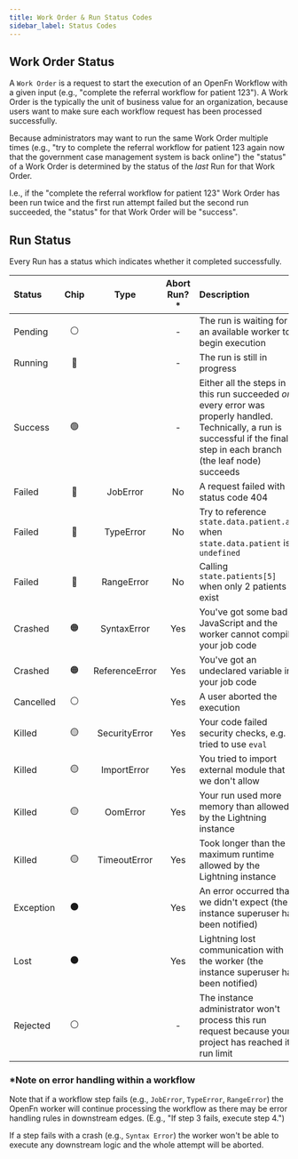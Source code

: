 ```yaml
---
title: Work Order & Run Status Codes
sidebar_label: Status Codes
---
```


## Work Order Status

A `Work Order` is a request to start the execution of an OpenFn Workflow with a
given input (e.g., "complete the referral workflow for patient 123"). A Work
Order is the typically the unit of business value for an organization, because
users want to make sure each workflow request has been processed successfully.

Because administrators may want to run the same Work Order multiple times (e.g.,
"try to complete the referral workflow for patient 123 again now that the
government case management system is back online") the "status" of a Work Order
is determined by the status of the _last_ Run for that Work Order.

I.e., if the "complete the referral workflow for patient 123" Work Order has
been run twice and the first run attempt failed but the second run succeeded,
the "status" for that Work Order will be "success".

## Run Status

Every Run has a status which indicates whether it completed successfully.

| Status    | Chip |      Type      | Abort Run?\* | Description                                                                                                                                                                  |
| :-------- | :--: | :------------: | :----------: | :--------------------------------------------------------------------------------------------------------------------------------------------------------------------------- |
| Pending   |  ⚪  |                |      -       | The run is waiting for an available worker to begin execution                                                                                                                |
| Running   |  🔵  |                |      -       | The run is still in progress                                                                                                                                                 |
| Success   |  🟢  |                |      -       | Either all the steps in this run succeeded _or_ every error was properly handled. Technically, a run is successful if the final step in each branch (the leaf node) succeeds |
| Failed    |  🔴  |    JobError    |      No      | A request failed with status code 404                                                                                                                                        |
| Failed    |  🔴  |   TypeError    |      No      | Try to reference `state.data.patient.age` when `state.data.patient` is `undefined`                                                                                           |
| Failed    |  🔴  |   RangeError   |      No      | Calling `state.patients[5]` when only 2 patients exist                                                                                                                       |
| Crashed   |  🟠  |  SyntaxError   |     Yes      | You've got some bad JavaScript and the worker cannot compile your job code                                                                                                   |
| Crashed   |  🟠  | ReferenceError |     Yes      | You've got an undeclared variable in your job code                                                                                                                           |
| Cancelled |  ⚪  |                |     Yes      | A user aborted the execution                                                                                                                                                 |
| Killed    |  🟡  | SecurityError  |     Yes      | Your code failed security checks, e.g. tried to use `eval`                                                                                                                   |
| Killed    |  🟡  |  ImportError   |     Yes      | You tried to import external module that we don't allow                                                                                                                      |
| Killed    |  🟡  |    OomError    |     Yes      | Your run used more memory than allowed by the Lightning instance                                                                                                             |
| Killed    |  🟡  |  TimeoutError  |     Yes      | Took longer than the maximum runtime allowed by the Lightning instance                                                                                                       |
| Exception |  ⚫  |                |     Yes      | An error occurred that we didn't expect (the instance superuser has been notified)                                                                                           |
| Lost      |  ⚫  |                |     Yes      | Lightning lost communication with the worker (the instance superuser has been notified)                                                                                      |
| Rejected  |  ⚪  |                |      -       | The instance administrator won't process this run request because your project has reached its run limit                                                                     |

### \*Note on error handling within a workflow

Note that if a workflow step fails (e.g., `JobError`, `TypeError`, `RangeError`)
the OpenFn worker will continue processing the workflow as there may be error
handling rules in downstream edges. (E.g., "If step 3 fails, execute step 4.")

If a step fails with a crash (e.g., `Syntax Error`) the worker won't be able to
execute any downstream logic and the whole attempt will be aborted.
